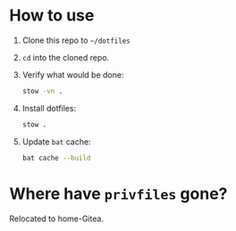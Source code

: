 # How to use
1. Clone this repo to `~/dotfiles`
2. `cd` into the cloned repo.
3. Verify what would be done:

    ```sh
    stow -vn .
    ```
4. Install dotfiles:

    ```sh
    stow .
    ```
5. Update `bat` cache:

    ```sh
    bat cache --build
    ```

# Where have `privfiles` gone?
Relocated to home-Gitea.
